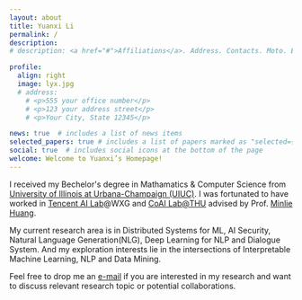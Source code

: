 ```yaml
---
layout: about
title: Yuanxi Li
permalink: /
description: 
# description: <a href="#">Affiliations</a>. Address. Contacts. Moto. Etc.

profile:
  align: right
  image: lyx.jpg
  # address: 
    # <p>555 your office number</p>
    # <p>123 your address street</p>
    # <p>Your City, State 12345</p>

news: true  # includes a list of news items
selected_papers: true # includes a list of papers marked as "selected={true}"
social: true  # includes social icons at the bottom of the page
welcome: Welcome to Yuanxi’s Homepage!
---
```

I received my Bechelor's degree in Mathamatics & Computer Science from <a href="https://illinois.edu/">University of Illinois at Urbana-Champaign (UIUC)</a>. I was fortunated to have worked in <a href="https://ai.tencent.com/">Tencent AI Lab</a>@WXG and <a href="http://coai.cs.tsinghua.edu.cn/">CoAI Lab@THU</a> advised by Prof. <a href="http://coai.cs.tsinghua.edu.cn/hml">Minlie Huang</a>.

My current research area is in Distributed Systems for ML, AI Security, Natural Language Generation(NLG), Deep Learning for NLP and Dialogue System. 
And my exploration interests lie in the intersections of Interpretable Machine Learning, NLP and Data Mining.

Feel free to drop me an <a href="mailto:{{ site.email | encode_email }}">e-mail</a> if you are interested in my research and want to discuss relevant research topic or potential collaborations.

<!-- Write your biography here. Tell the world about yourself. Link to your favorite [subreddit](http://reddit.com){:target="\_blank"}. You can put a picture in, too. The code is already in, just name your picture `prof_pic.jpg` and put it in the `img/` folder.

Put your address / P.O. box / other info right below your picture. You can also disable any these elements by editing `profile` property of the YAML header of your `_pages/about.md`. Edit `_bibliography/papers.bib` and Jekyll will render your [publications page](/al-folio/publications/) automatically.

Link to your social media connections, too. This theme is set up to use [Font Awesome icons](http://fortawesome.github.io/Font-Awesome/){:target="\_blank"} and [Academicons](https://jpswalsh.github.io/academicons/){:target="\_blank"}, like the ones below. Add your Facebook, Twitter, LinkedIn, Google Scholar, or just disable all of them. -->
